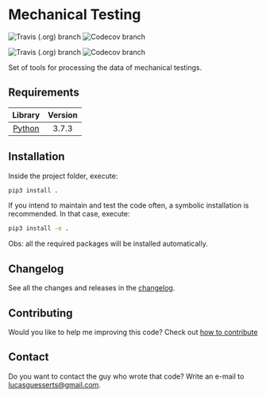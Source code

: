 # Mechanical Testing

![Travis (.org) branch](https://img.shields.io/travis/lucasguesserts/mechanical_testing/master?label=Master)
![Codecov branch](https://img.shields.io/codecov/c/github/lucasguesserts/mechanical_testing/master?label=Master%20coverage)

![Travis (.org) branch](https://img.shields.io/travis/lucasguesserts/mechanical_testing/develop?label=Develop)
![Codecov branch](https://img.shields.io/codecov/c/github/lucasguesserts/mechanical_testing/codecov?label=Develop%20coverage)

Set of tools for processing the data of mechanical testings.

## Requirements

| Library                           | Version |
| :-------------------------------: | :-----: |
| [Python](https://www.python.org/) | 3.7.3   |

## Installation

Inside the project folder, execute:

```bash
pip3 install .
```

If you intend to maintain and test the code often,
a symbolic installation is recommended. In that
case, execute:

```bash
pip3 install -e .
```

Obs: all the required packages will be installed automatically.

## Changelog

See all the changes and releases in the [changelog](./CHANGELOG.md).

## Contributing

Would you like to help me improving this code? Check out [how to contribute](./CONTRIBUTING.md)

## Contact

Do you want to contact the guy who wrote that code? Write an e-mail to <lucasguesserts@gmail.com>.
